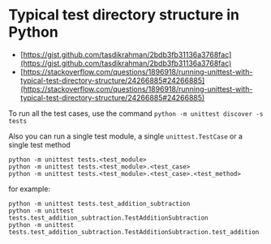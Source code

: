 # Typical test directory structure in Python 
* [https://gist.github.com/tasdikrahman/2bdb3fb31136a3768fac](https://gist.github.com/tasdikrahman/2bdb3fb31136a3768fac)
* [https://stackoverflow.com/questions/1896918/running-unittest-with-typical-test-directory-structure/24266885#24266885](https://stackoverflow.com/questions/1896918/running-unittest-with-typical-test-directory-structure/24266885#24266885)

To run all the test cases, use the command ```python -m unittest discover -s tests```

Also you can run a single test module, a single ```unittest.TestCase``` or a single test method

```
python -m unittest tests.<test_module>
python -m unittest tests.<test_module>.<test_case>
python -m unittest tests.<test_module>.<test_case>.<test_method>
```

for example:
```
python -m unittest tests.test_addition_subtraction
python -m unittest tests.test_addition_subtraction.TestAdditionSubtraction
python -m unittest tests.test_addition_subtraction.TestAdditionSubtraction.test_addition
```